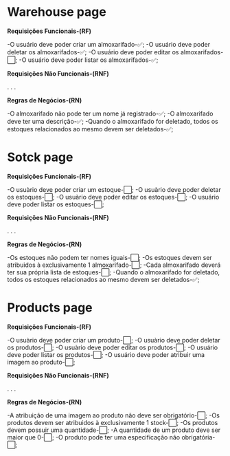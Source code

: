 # Warehouse page

**Requisições Funcionais-(RF)**

-O usuário deve poder criar um almoxarifado-✅;
-O usuário deve poder deletar os almoxarifados-✅;
-O usuário deve poder editar os almoxarifados-⬜;
-O usuário deve poder listar os almoxarifados-✅;

**Requisições Não Funcionais-(RNF)**

.
.
.

**Regras de Negócios-(RN)**

-O almoxarifado não pode ter um nome já registrado-✅;
-O almoxarifado deve ter uma descrição-✅;
-Quando o almoxarifado for deletado, todos os estoques
relacionados ao mesmo devem ser deletados-✅;

# Sotck page

**Requisições Funcionais-(RF)**

-O usuàrio deve poder criar um estoque-⬜;
-O usuàrio deve poder deletar os estoques-⬜;
-O usuàrio deve poder editar os estoques-⬜;
-O usuário deve poder listar os estoques-⬜;

**Requisições Não Funcionais-(RNF)**

.
.
.

**Regras de Negócios-(RN)**

-Os estoques não podem ter nomes iguais-⬜;
-Os estoques devem ser atribuidos à exclusivamente 1 almoxarifado-⬜;
-Cada almoxarifado deverá ter sua própria lista de estoques-⬜;
-Quando o almoxarifado for deletado, todos os estoques
relacionados ao mesmo devem ser deletados-✅;

# Products page

**Requisições Funcionais-(RF)**

-O usuàrio deve poder criar um produto-⬜;
-O usuàrio deve poder deletar os produtos-⬜;
-O usuàrio deve poder editar os produtos-⬜;
-O usuário deve poder listar os produtos-⬜;
-O usuário deve poder atribuir uma imagem ao produto-⬜;

**Requisições Não Funcionais-(RNF)**

.
.
.

**Regras de Negócios-(RN)**

-A atribuição de uma imagem ao produto não deve ser obrigatório-⬜;
-Os produtos devem ser atribuidos à exclusivamente 1 stock-⬜;
-Os produtos devem possuir uma quantidade-⬜;
-A quantidade de um produto deve ser maior que 0-⬜;
-O produto pode ter uma especificação não obrigatória-⬜;

